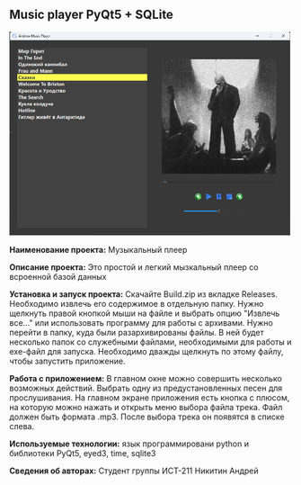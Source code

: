 ## Music player PyQt5 + SQLite
<img src="https://github.com/DushaHrusha/Music-player/raw/v6/Music-player.png" width="500">

<b>Наименование проекта:</b> Музыкальный плеер

<b>Описание проекта:</b> Это простой и легкий мызкальный плеер со всроенной базой данных

<b>Установка и запуск проекта:</b> Скачайте Build.zip из вкладке Releases. Необходимо извлечь его содержимое в отдельную папку. Нужно щелкнуть правой кнопкой мыши на файле и выбрать опцию "Извлечь все..." или использовать программу для работы с архивами. 
Нужно перейти в папку, куда были разархивированы файлы. В ней будет несколько папок со служебными файлами, необходимыми для работы и exe-файл для запуска. 
Необходимо дважды щелкнуть по этому файлу, чтобы запустить приложение. 

<b>Работа с приложением:</b>
В главном окне можно совершить несколько возможных действий.
Выбрать одну из предустановленных песен для прослушивания.
На главном экране приложения есть кнопка с плюсом, на которую можно нажать и открыть меню выбора файла трека. Файл должен быть формата .mp3. После выбора трека он появятся в списке слева.

<b>Используемые технологии:</b> язык программировани python и библиотеки PyQt5, eyed3, time, sqlite3

<b>Сведения об авторах:</b> Студент группы ИСТ-211 Никитин Андрей
